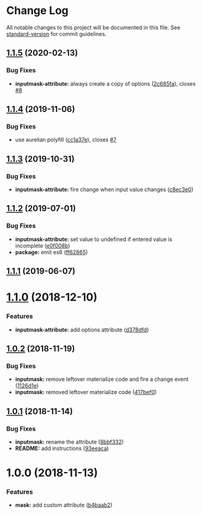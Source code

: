 # Change Log

All notable changes to this project will be documented in this file. See [standard-version](https://github.com/conventional-changelog/standard-version) for commit guidelines.

<a name="1.1.5"></a>
## [1.1.5](https://github.com/MaximBalaganskiy/aurelia-inputmask/compare/v1.1.4...v1.1.5) (2020-02-13)


### Bug Fixes

* **inputmask-attribute:** always create a copy of options ([2c685fa](https://github.com/MaximBalaganskiy/aurelia-inputmask/commit/2c685fa)), closes [#8](https://github.com/MaximBalaganskiy/aurelia-inputmask/issues/8)



<a name="1.1.4"></a>
## [1.1.4](https://github.com/MaximBalaganskiy/aurelia-inputmask/compare/v1.1.3...v1.1.4) (2019-11-06)


### Bug Fixes

* use aurelian polyfill ([cc1a37e](https://github.com/MaximBalaganskiy/aurelia-inputmask/commit/cc1a37e)), closes [#7](https://github.com/MaximBalaganskiy/aurelia-inputmask/issues/7)



<a name="1.1.3"></a>
## [1.1.3](https://github.com/MaximBalaganskiy/aurelia-inputmask/compare/v1.1.2...v1.1.3) (2019-10-31)


### Bug Fixes

* **inputmask-attribute:** fire change when input value changes ([c8ec3e0](https://github.com/MaximBalaganskiy/aurelia-inputmask/commit/c8ec3e0))



<a name="1.1.2"></a>
## [1.1.2](https://github.com/MaximBalaganskiy/aurelia-inputmask/compare/v1.1.1...v1.1.2) (2019-07-01)


### Bug Fixes

* **inputmask-attribute:** set value to undefined if entered value is incomplete ([e0f008b](https://github.com/MaximBalaganskiy/aurelia-inputmask/commit/e0f008b))
* **package:** emit es6 ([ff62865](https://github.com/MaximBalaganskiy/aurelia-inputmask/commit/ff62865))



<a name="1.1.1"></a>
## [1.1.1](https://github.com/MaximBalaganskiy/aurelia-inputmask/compare/v1.1.0...v1.1.1) (2019-06-07)



<a name="1.1.0"></a>
# [1.1.0](https://github.com/MaximBalaganskiy/aurelia-inputmask/compare/v1.0.2...v1.1.0) (2018-12-10)


### Features

* **inputmask-attribute:** add options attribute ([d378dfd](https://github.com/MaximBalaganskiy/aurelia-inputmask/commit/d378dfd))



<a name="1.0.2"></a>
## [1.0.2](https://github.com/MaximBalaganskiy/aurelia-inputmask/compare/v1.0.1...v1.0.2) (2018-11-19)


### Bug Fixes

* **inputmask:** remove leftover materialize code and fire a change event ([1126d1e](https://github.com/MaximBalaganskiy/aurelia-inputmask/commit/1126d1e))
* **inputmask:** removed leftover materialize code ([417bef0](https://github.com/MaximBalaganskiy/aurelia-inputmask/commit/417bef0))



<a name="1.0.1"></a>
## [1.0.1](https://github.com/MaximBalaganskiy/aurelia-inputmask/compare/v1.0.0...v1.0.1) (2018-11-14)


### Bug Fixes

* **inputmask:** rename the attribute ([8bbf332](https://github.com/MaximBalaganskiy/aurelia-inputmask/commit/8bbf332))
* **README:** add instructions ([93eeaca](https://github.com/MaximBalaganskiy/aurelia-inputmask/commit/93eeaca))



<a name="1.0.0"></a>
# 1.0.0 (2018-11-13)


### Features

* **mask:** add custom attribute ([b4baab2](https://github.com/MaximBalaganskiy/aurelia-inputmask/commit/b4baab2))
